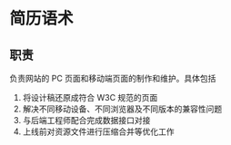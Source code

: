 # 简历语术
## 职责
负责网站的 PC 页面和移动端页面的制作和维护。具体包括

1. 将设计稿还原成符合 W3C 规范的页面
2. 解决不同移动设备、不同浏览器及不同版本的兼容性问题
3. 与后端工程师配合完成数据接口对接
4. 上线前对资源文件进行压缩合并等优化工作
